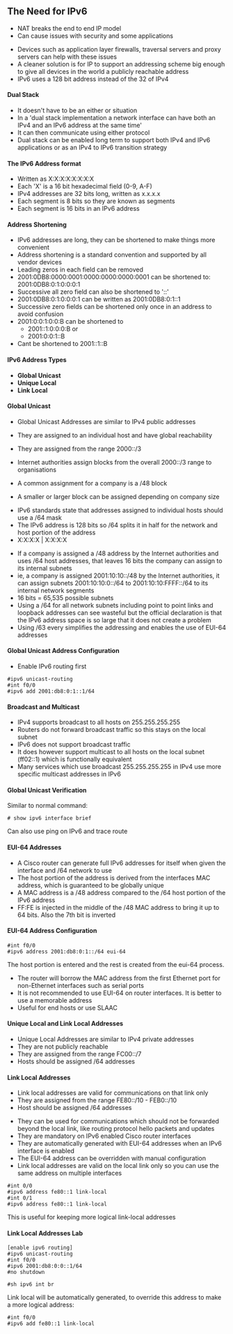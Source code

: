 ## The Need for IPv6

* NAT breaks the end to end IP model
* Can cause issues with security and some applications

- Devices such as application layer firewalls, traversal servers and proxy servers can help with these issues
- A cleaner solution is for IP to support an addressing scheme big enough to give all devices in the world a publicly reachable address 
- IPv6 uses a 128 bit address instead of the 32 of IPv4

#### Dual Stack
* It doesn't have to be an either or situation
* In a 'dual stack implementation a network interface can have both an IPv4 and an IPv6 address at the same time'
* It can then communicate using either protocol
* Dual stack can be enabled long term to support both IPv4 and IPv6 applications or as an IPv4 to IPv6 transition strategy

#### The IPv6 Address format

- Written as X:X:X:X:X:X:X:X
- Each 'X' is a 16 bit hexadecimal field (0-9, A-F)
- IPv4 addresses are 32 bits long, written as x.x.x.x 
- Each segment is 8 bits so they are known as segments
- Each segment is 16 bits in an IPv6 address 

#### Address Shortening

* IPv6 addresses are long, they can be shortened to make things more convenient
* Address shortening is a standard convention and supported by all vendor devices
* Leading zeros in each field can be removed 
* 2001:0DB8:0000:0001:0000:0000:0000:0001 can be shortened to: 2001:0DB8:0:1:0:0:0:1
* Successive all zero field can also be shortened to '::'
* 2001:0DB8:0:1:0:0:0:1 can be written as 2001:0DB8:0:1::1
* Successive zero fields can be shortened only once in an address to avoid confusion 
* 2001:0:0:1:0:0:B can be shortened to
    - 2001::1:0:0:0:B or
    - 2001:0:0:1::B 
* Cant be shortened to 2001::1::B 

#### IPv6 Address Types

* **Global Unicast**
* **Unique Local**
* **Link Local**

#### Global Unicast

- Global Unicast Addresses are similar to IPv4 public addresses 
- They are assigned to an individual host and have global reachability
- They are assigned from the range 2000::/3

- Internet authorities assign blocks from the overall 2000::/3 range to organisations
- A common assignment for a company is a /48 block 
- A smaller or larger block can be assigned depending on company size

* IPv6 standards state that addresses assigned to individual hosts should use a /64 mask
* The IPv6 address is 128 bits so /64 splits it in half for the network and host portion of the address 
* X:X:X:X | X:X:X:X 

- If a company is assigned a /48 address by the Internet authorities and uses /64 host addresses, that leaves 16 bits the company can assign to its internal subnets
- ie, a company is assigned 2001:10:10::/48 by the Internet authorities, it can assign subnets 2001:10:10:0::/64 to 2001:10:10:FFFF::/64 to its internal network segments
- 16 bits = 65,535 possible subnets 
- Using a /64 for all network subnets including point to point links and loopback addresses can see wasteful but the official declaration is that the IPv6 address space is so large that it does not create a problem
- Using /63 every simplifies the addressing and enables the use of EUI-64 addresses 

#### Global Unicast Address Configuration

- Enable IPv6 routing first 
```
#ipv6 unicast-routing
#int f0/0
#ipv6 add 2001:db8:0:1::1/64
```

#### Broadcast and Multicast

- IPv4 supports broadcast to all hosts on 255.255.255.255
- Routers do not forward broadcast traffic so this stays on the local subnet
- IPv6 does not support broadcast traffic
- It does however support multicast to all hosts on the local subnet (ff02::1) which is functionally equivalent
- Many services which use broadcast 255.255.255.255 in IPv4 use more specific multicast addresses in IPv6 

#### Global Unicast Verification

Similar to normal command:
```
# show ipv6 interface brief
```

Can also use ping on IPv6 and trace route 

#### EUI-64 Addresses 

* A Cisco router can generate full IPv6 addresses for itself when given the interface and /64 network to use
* The host portion of the address is derived from the interfaces MAC address, which is guaranteed to be globally unique 
* A MAC address is a /48 address compared to the /64 host portion of the IPv6 address
* FF:FE is injected in the middle of the /48 MAC address to bring it up to 64 bits. Also the 7th bit is inverted

#### EUI-64 Address Configuration
```
#int f0/0
#ipv6 address 2001:db8:0:1::/64 eui-64
```

The host portion is entered and the rest is created from the eui-64 process.
- The router will borrow the MAC address from the first Ethernet port for non-Ethernet interfaces such as serial ports
- It is not recommended to use EUI-64 on router interfaces. It is better to use a memorable address 
- Useful for end hosts or use SLAAC

#### Unique Local and Link Local Addresses

- Unique Local Addresses are similar to IPv4 private addresses
- They are not publicly reachable
- They are assigned from the range FC00::/7
- Hosts should be assigned /64 addresses

#### Link Local Addresses
* Link local addresses are valid for communications on that link only
* They are assigned from the range FE80::/10 - FEB0::/10
* Host should be assigned /64 addresses 
- They can be used for communications which should not be forwarded beyond the local link, like routing protocol hello packets and updates
- They are mandatory on IPv6 enabled Cisco router interfaces
- They are automatically generated with EUI-64 addresses when an IPv6 interface is enabled
- The EUI-64 address can be overridden with manual configuration 
- Link local addresses are valid on the local link only so you can use the same address on multiple interfaces
```
#int 0/0
#ipv6 address fe80::1 link-local
#int 0/1
#ipv6 address fe80::1 link-local
```
This is useful for keeping more logical link-local addresses

#### Link Local Addresses Lab 
```
[enable ipv6 routing]
#ipv6 unicast-routing
#int f0/0
#ipv6 2001:db8:0:0::1/64
#no shutdown

#sh ipv6 int br 
```

Link local will be automatically generated, to override this address to make a more logical address:
```
#int f0/0
#ipv6 add fe80::1 link-local
```















